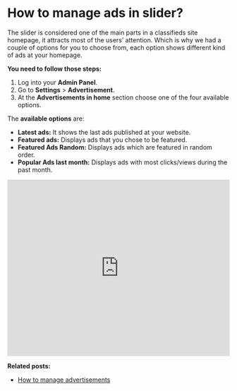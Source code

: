 # How to manage ads in slider?

The slider is considered one of the main parts in a classifieds site homepage, it attracts most of the users’ attention. Which is why we had a couple of options for you to choose from, each option shows different kind of ads at your homepage.

**You need to follow those steps:**

1.  Log into your  **Admin Panel**.
2.  Go to  **Settings**  >  **Advertisement**.
3.  At the  **Advertisements in home**  section choose one of the four available options.
 
The  **available options**  are:

-   **Latest ads:**  It shows the last ads published at your website.
-   **Featured ads:**  Displays ads that you chose to be featured.
-   **Featured Ads Random:**  Displays ads which are featured in random order.
-   **Popular Ads last month:**  Displays ads with most clicks/views during the past month.


<iframe width="100%" height="400px" src="https://www.youtube.com/embed/dNboEQvGkpI" title="Yclas video" frameborder="0" allow="accelerometer; autoplay; clipboard-write; encrypted-media; gyroscope; picture-in-picture" allowfullscreen></iframe>



**Related posts:**

-   [How to manage advertisements](https://guides.yclas.com/#/Advertisement-change-settings-for-ads)

